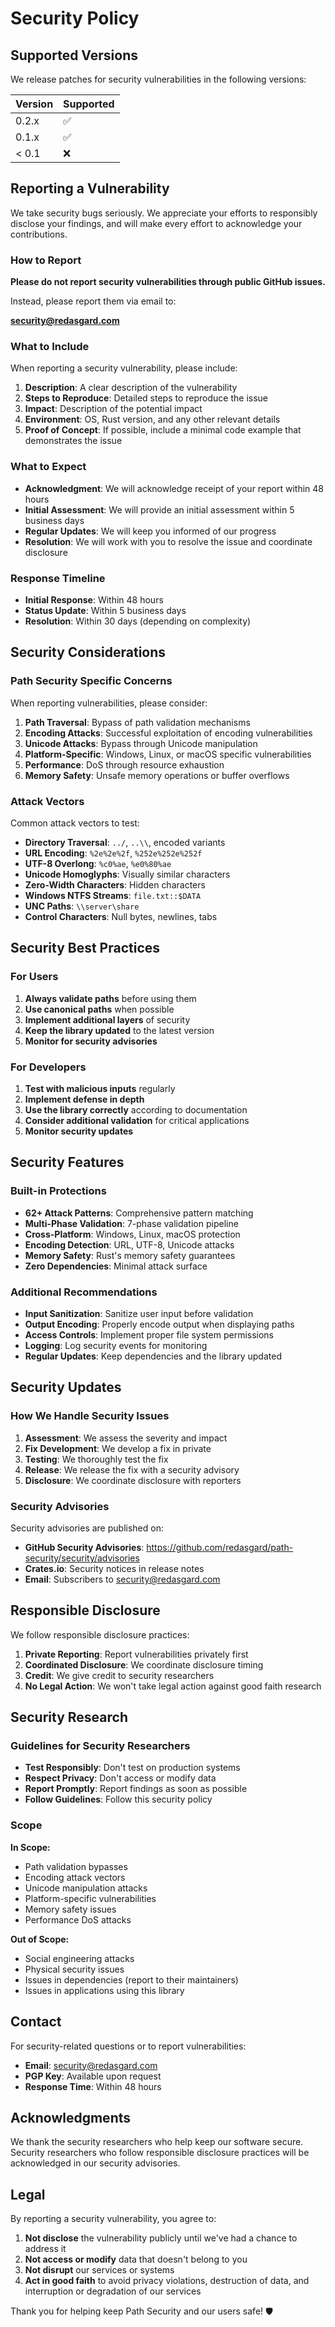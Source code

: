 # Security Policy

## Supported Versions

We release patches for security vulnerabilities in the following versions:

| Version | Supported          |
| ------- | ------------------ |
| 0.2.x   | :white_check_mark: |
| 0.1.x   | :white_check_mark: |
| < 0.1   | :x:                |

## Reporting a Vulnerability

We take security bugs seriously. We appreciate your efforts to responsibly disclose your findings, and will make every effort to acknowledge your contributions.

### How to Report

**Please do not report security vulnerabilities through public GitHub issues.**

Instead, please report them via email to:

**security@redasgard.com**

### What to Include

When reporting a security vulnerability, please include:

1. **Description**: A clear description of the vulnerability
2. **Steps to Reproduce**: Detailed steps to reproduce the issue
3. **Impact**: Description of the potential impact
4. **Environment**: OS, Rust version, and any other relevant details
5. **Proof of Concept**: If possible, include a minimal code example that demonstrates the issue

### What to Expect

- **Acknowledgment**: We will acknowledge receipt of your report within 48 hours
- **Initial Assessment**: We will provide an initial assessment within 5 business days
- **Regular Updates**: We will keep you informed of our progress
- **Resolution**: We will work with you to resolve the issue and coordinate disclosure

### Response Timeline

- **Initial Response**: Within 48 hours
- **Status Update**: Within 5 business days
- **Resolution**: Within 30 days (depending on complexity)

## Security Considerations

### Path Security Specific Concerns

When reporting vulnerabilities, please consider:

1. **Path Traversal**: Bypass of path validation mechanisms
2. **Encoding Attacks**: Successful exploitation of encoding vulnerabilities
3. **Unicode Attacks**: Bypass through Unicode manipulation
4. **Platform-Specific**: Windows, Linux, or macOS specific vulnerabilities
5. **Performance**: DoS through resource exhaustion
6. **Memory Safety**: Unsafe memory operations or buffer overflows

### Attack Vectors

Common attack vectors to test:

- **Directory Traversal**: `../`, `..\\`, encoded variants
- **URL Encoding**: `%2e%2e%2f`, `%252e%252e%252f`
- **UTF-8 Overlong**: `%c0%ae`, `%e0%80%ae`
- **Unicode Homoglyphs**: Visually similar characters
- **Zero-Width Characters**: Hidden characters
- **Windows NTFS Streams**: `file.txt::$DATA`
- **UNC Paths**: `\\server\share`
- **Control Characters**: Null bytes, newlines, tabs

## Security Best Practices

### For Users

1. **Always validate paths** before using them
2. **Use canonical paths** when possible
3. **Implement additional layers** of security
4. **Keep the library updated** to the latest version
5. **Monitor for security advisories**

### For Developers

1. **Test with malicious inputs** regularly
2. **Implement defense in depth**
3. **Use the library correctly** according to documentation
4. **Consider additional validation** for critical applications
5. **Monitor security updates**

## Security Features

### Built-in Protections

- **62+ Attack Patterns**: Comprehensive pattern matching
- **Multi-Phase Validation**: 7-phase validation pipeline
- **Cross-Platform**: Windows, Linux, macOS protection
- **Encoding Detection**: URL, UTF-8, Unicode attacks
- **Memory Safety**: Rust's memory safety guarantees
- **Zero Dependencies**: Minimal attack surface

### Additional Recommendations

- **Input Sanitization**: Sanitize user input before validation
- **Output Encoding**: Properly encode output when displaying paths
- **Access Controls**: Implement proper file system permissions
- **Logging**: Log security events for monitoring
- **Regular Updates**: Keep dependencies and the library updated

## Security Updates

### How We Handle Security Issues

1. **Assessment**: We assess the severity and impact
2. **Fix Development**: We develop a fix in private
3. **Testing**: We thoroughly test the fix
4. **Release**: We release the fix with a security advisory
5. **Disclosure**: We coordinate disclosure with reporters

### Security Advisories

Security advisories are published on:

- **GitHub Security Advisories**: https://github.com/redasgard/path-security/security/advisories
- **Crates.io**: Security notices in release notes
- **Email**: Subscribers to security@redasgard.com

## Responsible Disclosure

We follow responsible disclosure practices:

1. **Private Reporting**: Report vulnerabilities privately first
2. **Coordinated Disclosure**: We coordinate disclosure timing
3. **Credit**: We give credit to security researchers
4. **No Legal Action**: We won't take legal action against good faith research

## Security Research

### Guidelines for Security Researchers

- **Test Responsibly**: Don't test on production systems
- **Respect Privacy**: Don't access or modify data
- **Report Promptly**: Report findings as soon as possible
- **Follow Guidelines**: Follow this security policy

### Scope

**In Scope:**
- Path validation bypasses
- Encoding attack vectors
- Unicode manipulation attacks
- Platform-specific vulnerabilities
- Memory safety issues
- Performance DoS attacks

**Out of Scope:**
- Social engineering attacks
- Physical security issues
- Issues in dependencies (report to their maintainers)
- Issues in applications using this library

## Contact

For security-related questions or to report vulnerabilities:

- **Email**: security@redasgard.com
- **PGP Key**: Available upon request
- **Response Time**: Within 48 hours

## Acknowledgments

We thank the security researchers who help keep our software secure. Security researchers who follow responsible disclosure practices will be acknowledged in our security advisories.

## Legal

By reporting a security vulnerability, you agree to:

1. **Not disclose** the vulnerability publicly until we've had a chance to address it
2. **Not access or modify** data that doesn't belong to you
3. **Not disrupt** our services or systems
4. **Act in good faith** to avoid privacy violations, destruction of data, and interruption or degradation of our services

Thank you for helping keep Path Security and our users safe! 🛡️
